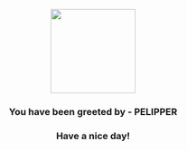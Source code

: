 <p align="center">
            <img src="https://raw.githubusercontent.com/PokeAPI/sprites/master/sprites/pokemon/279.png" width="150" height="150">
          </p>
          <h3 align="center">You have been greeted by - <b>PELIPPER</b></h3>
          <h3 align="center">Have a nice day!</h3>
